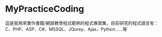 # MyPracticeCoding
這是我用來實作書籍/網路教學程式範例的程式專案集，目前研究的程式語言有：C、PHP、ASP、C#、MSSQL、JQurey、Ajax、Python......等
